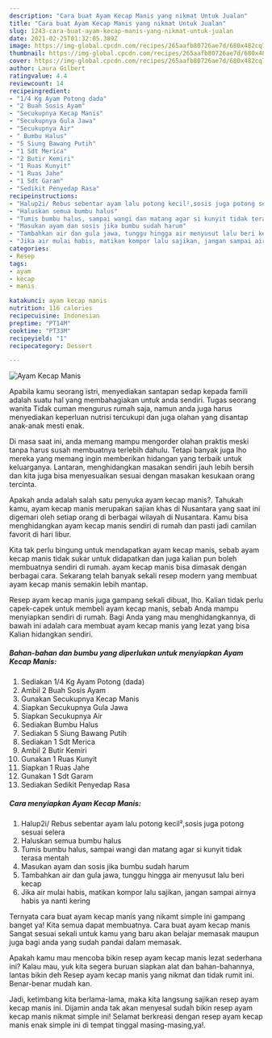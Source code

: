 ```yaml
---
description: "Cara buat Ayam Kecap Manis yang nikmat Untuk Jualan"
title: "Cara buat Ayam Kecap Manis yang nikmat Untuk Jualan"
slug: 1243-cara-buat-ayam-kecap-manis-yang-nikmat-untuk-jualan
date: 2021-02-25T01:32:05.389Z
image: https://img-global.cpcdn.com/recipes/265aafb80726ae7d/680x482cq70/ayam-kecap-manis-foto-resep-utama.jpg
thumbnail: https://img-global.cpcdn.com/recipes/265aafb80726ae7d/680x482cq70/ayam-kecap-manis-foto-resep-utama.jpg
cover: https://img-global.cpcdn.com/recipes/265aafb80726ae7d/680x482cq70/ayam-kecap-manis-foto-resep-utama.jpg
author: Laura Gilbert
ratingvalue: 4.4
reviewcount: 14
recipeingredient:
- "1/4 Kg Ayam Potong dada"
- "2 Buah Sosis Ayam"
- "Secukupnya Kecap Manis"
- "Secukupnya Gula Jawa"
- "Secukupnya Air"
- " Bumbu Halus"
- "5 Siung Bawang Putih"
- "1 Sdt Merica"
- "2 Butir Kemiri"
- "1 Ruas Kunyit"
- "1 Ruas Jahe"
- "1 Sdt Garam"
- "Sedikit Penyedap Rasa"
recipeinstructions:
- "Halup2i/ Rebus sebentar ayam lalu potong kecil²,sosis juga potong sesuai selera"
- "Haluskan semua bumbu halus"
- "Tumis bumbu halus, sampai wangi dan matang agar si kunyit tidak terasa mentah"
- "Masukan ayam dan sosis jika bumbu sudah harum"
- "Tambahkan air dan gula jawa, tunggu hingga air menyusut lalu beri kecap"
- "Jika air mulai habis, matikan kompor lalu sajikan, jangan sampai airnya habis ya nanti kering"
categories:
- Resep
tags:
- ayam
- kecap
- manis

katakunci: ayam kecap manis 
nutrition: 116 calories
recipecuisine: Indonesian
preptime: "PT14M"
cooktime: "PT33M"
recipeyield: "1"
recipecategory: Dessert

---
```



![Ayam Kecap Manis](https://img-global.cpcdn.com/recipes/265aafb80726ae7d/680x482cq70/ayam-kecap-manis-foto-resep-utama.jpg)

Apabila kamu seorang istri, menyediakan santapan sedap kepada famili adalah suatu hal yang membahagiakan untuk anda sendiri. Tugas seorang  wanita Tidak cuman mengurus rumah saja, namun anda juga harus menyediakan keperluan nutrisi tercukupi dan juga olahan yang disantap anak-anak mesti enak.

Di masa  saat ini, anda memang mampu mengorder olahan praktis meski tanpa harus susah membuatnya terlebih dahulu. Tetapi banyak juga lho mereka yang memang ingin memberikan hidangan yang terbaik untuk keluarganya. Lantaran, menghidangkan masakan sendiri jauh lebih bersih dan kita juga bisa menyesuaikan sesuai dengan masakan kesukaan orang tercinta. 



Apakah anda adalah salah satu penyuka ayam kecap manis?. Tahukah kamu, ayam kecap manis merupakan sajian khas di Nusantara yang saat ini digemari oleh setiap orang di berbagai wilayah di Nusantara. Kamu bisa menghidangkan ayam kecap manis sendiri di rumah dan pasti jadi camilan favorit di hari libur.

Kita tak perlu bingung untuk mendapatkan ayam kecap manis, sebab ayam kecap manis tidak sukar untuk didapatkan dan juga kalian pun boleh membuatnya sendiri di rumah. ayam kecap manis bisa dimasak dengan berbagai cara. Sekarang telah banyak sekali resep modern yang membuat ayam kecap manis semakin lebih mantap.

Resep ayam kecap manis juga gampang sekali dibuat, lho. Kalian tidak perlu capek-capek untuk membeli ayam kecap manis, sebab Anda mampu menyiapkan sendiri di rumah. Bagi Anda yang mau menghidangkannya, di bawah ini adalah cara membuat ayam kecap manis yang lezat yang bisa Kalian hidangkan sendiri.

<!--inarticleads1-->

##### Bahan-bahan dan bumbu yang diperlukan untuk menyiapkan Ayam Kecap Manis:

1. Sediakan 1/4 Kg Ayam Potong (dada)
1. Ambil 2 Buah Sosis Ayam
1. Gunakan Secukupnya Kecap Manis
1. Siapkan Secukupnya Gula Jawa
1. Siapkan Secukupnya Air
1. Sediakan  Bumbu Halus
1. Sediakan 5 Siung Bawang Putih
1. Sediakan 1 Sdt Merica
1. Ambil 2 Butir Kemiri
1. Gunakan 1 Ruas Kunyit
1. Siapkan 1 Ruas Jahe
1. Gunakan 1 Sdt Garam
1. Sediakan Sedikit Penyedap Rasa




<!--inarticleads2-->

##### Cara menyiapkan Ayam Kecap Manis:

1. Halup2i/ Rebus sebentar ayam lalu potong kecil²,sosis juga potong sesuai selera
1. Haluskan semua bumbu halus
1. Tumis bumbu halus, sampai wangi dan matang agar si kunyit tidak terasa mentah
1. Masukan ayam dan sosis jika bumbu sudah harum
1. Tambahkan air dan gula jawa, tunggu hingga air menyusut lalu beri kecap
1. Jika air mulai habis, matikan kompor lalu sajikan, jangan sampai airnya habis ya nanti kering




Ternyata cara buat ayam kecap manis yang nikamt simple ini gampang banget ya! Kita semua dapat membuatnya. Cara buat ayam kecap manis Sangat sesuai sekali untuk kamu yang baru akan belajar memasak maupun juga bagi anda yang sudah pandai dalam memasak.

Apakah kamu mau mencoba bikin resep ayam kecap manis lezat sederhana ini? Kalau mau, yuk kita segera buruan siapkan alat dan bahan-bahannya, lantas bikin deh Resep ayam kecap manis yang nikmat dan tidak rumit ini. Benar-benar mudah kan. 

Jadi, ketimbang kita berlama-lama, maka kita langsung sajikan resep ayam kecap manis ini. Dijamin anda tak akan menyesal sudah bikin resep ayam kecap manis nikmat simple ini! Selamat berkreasi dengan resep ayam kecap manis enak simple ini di tempat tinggal masing-masing,ya!.

